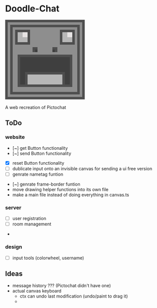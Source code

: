 # Doodle-Chat
![Website Logo](https://github.com/Checker8763/Doodle-Chat/blob/main/website/content/img/logo_website/logo_website.png?raw=true)

A web recreation of Pictochat

## ToDo
### website
- [~] get Button functionality
- [~] send Button functionality
-  [x] reset Button functionality
-  [ ] dublicate input onto an invisible canvas for sending a ui free version
-  [ ] genrate nametag funtion
-  [~] genrate frame-border funtion
- move drawing helper functions into its own file
- make a main file instead of doing everything in canvas.ts
### server
- [ ] user registration
- [ ] room management
- 
### design
- [ ] input tools (colorwheel, username)

## Ideas
- message history ??? (Pictochat didn't have one)
- actual canvas keyboard
    - ctx can undo last modification (undo/paint to drag it)
    - 